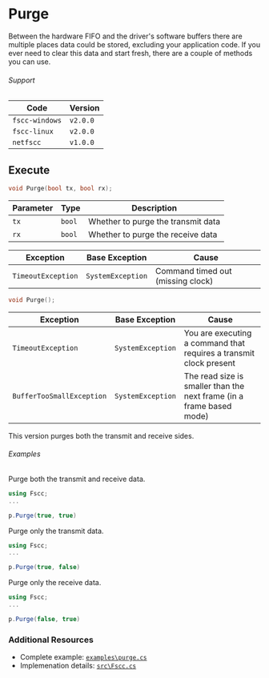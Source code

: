 # Purge
Between the hardware FIFO and the driver's software buffers there are multiple places data could 
be stored, excluding your application code. If you ever need to clear this data and start fresh, 
there are a couple of methods you can use.

###### Support
| Code           | Version
| -------------- | --------
| `fscc-windows` | `v2.0.0` 
| `fscc-linux`   | `v2.0.0` 
| `netfscc`      | `v1.0.0`


## Execute
```c
void Purge(bool tx, bool rx);
```

| Parameter | Type   | Description
| --------- | ------ | -----------------------
| `tx`      | `bool` | Whether to purge the transmit data
| `rx`      | `bool` | Whether to purge the receive data

| Exception          | Base Exception    | Cause
| ------------------ | ----------------- | ---------------------------------
| `TimeoutException` | `SystemException` | Command timed out (missing clock)


```c
void Purge();
```

| Exception                 | Base Exception    | Cause
| ------------------------- | ----------------- | --------------------------------------------------------------------
| `TimeoutException`        | `SystemException` | You are executing a command that requires a transmit clock present
| `BufferTooSmallException` | `SystemException` | The read size is smaller than the next frame (in a frame based mode)


This version purges both the transmit and receive sides.


###### Examples
Purge both the transmit and receive data.
```c#
using Fscc;
...

p.Purge(true, true)
```

Purge only the transmit data.
```c#
using Fscc;
...

p.Purge(true, false)
```

Purge only the receive data.
```c#
using Fscc;
...

p.Purge(false, true)
```


### Additional Resources
- Complete example: [`examples\purge.cs`](https://github.com/commtech/netfscc/blob/master/examples/purge.cs)
- Implemenation details: [`src\Fscc.cs`](https://github.com/commtech/netfscc/blob/master/src/Fscc.cs)
